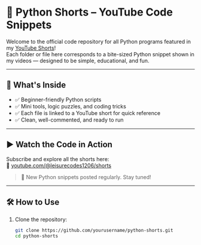 # 🐍 Python Shorts – YouTube Code Snippets

Welcome to the official code repository for all Python programs featured in my [YouTube Shorts](https://youtube.com/yourchannel)!  
Each folder or file here corresponds to a bite-sized Python snippet shown in my videos — designed to be simple, educational, and fun.

---

## 📂 What's Inside

- ✅ Beginner-friendly Python scripts
- ✅ Mini tools, logic puzzles, and coding tricks
- ✅ Each file is linked to a YouTube short for quick reference
- ✅ Clean, well-commented, and ready to run

---

## ▶️ Watch the Code in Action

Subscribe and explore all the shorts here:  
🔗 [youtube.com/@leisurecodes1206/shorts](https://youtube.com/@leisurecodes1206/shorts)

> 🎥 New Python snippets posted regularly. Stay tuned!

---

## 🛠 How to Use

1. Clone the repository:
   ```bash
   git clone https://github.com/yourusername/python-shorts.git
   cd python-shorts
